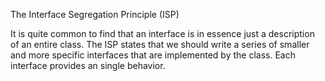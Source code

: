The Interface Segregation Principle (ISP)

It is quite common to find that an interface is in essence just a description of an entire class.
The ISP states that we should write a series of smaller and more specific interfaces that are implemented by the class.
Each interface provides an single behavior.
